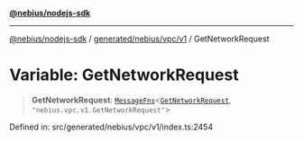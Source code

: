 [**@nebius/nodejs-sdk**](../../../../../README.md)

---

[@nebius/nodejs-sdk](../../../../../README.md) / [generated/nebius/vpc/v1](../README.md) / GetNetworkRequest

# Variable: GetNetworkRequest

> **GetNetworkRequest**: [`MessageFns`](../../../../../runtime/protos/core/interfaces/MessageFns.md)\<[`GetNetworkRequest`](../interfaces/GetNetworkRequest.md), `"nebius.vpc.v1.GetNetworkRequest"`\>

Defined in: src/generated/nebius/vpc/v1/index.ts:2454

